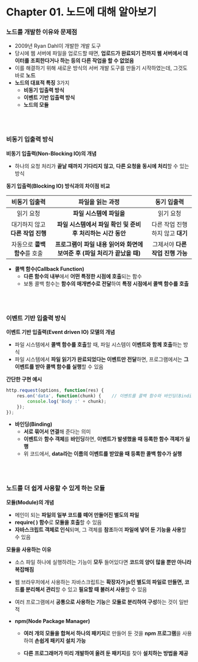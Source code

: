 # Chapter 01. 노드에 대해 알아보기

### **노드를 개발한 이유와 문제점**

- 2009년 Ryan Dahl이 개발한 개발 도구
- 당시에 웹 서버에 파일을 업로드할 때면, **업로드가 완료되기 전까지 웹 서버에서 데이터를 조회한다거나 하는 등의 다른 작업을 할 수 없었음**
- 이를 해결하기 위해 새로운 방식의 서버 개발 도구를 만들기 시작하였는데, 그것도 바로 **노드**
- **노드의 대표적 특징** 3가지
  - **비동기 입출력 방식**
  - **이벤트 기반 입출력 방식**
  - **노드의 모듈**

<br></br>

### 비동기 입출력 방식

**비동기 입출력(Non-Blocking IO)의 개념**

- 하나의 요청 처리가 **끝날 때까지 기다리지 않고**, **다른 요청을 동시에 처리**할 수 있는 방식

**동기 입출력(Blocking IO) 방식과의 차이점 비교**

|          비동기 입출력           |                       파일을 읽는 과정                       |           동기 입출력            |
| :------------------------------: | :----------------------------------------------------------: | :------------------------------: |
|            읽기 요청             |                   **파일 시스템에 파일을**                   |            읽기 요청             |
| 대기하지 않고 **다른 작업 진행** | **파일 시스템에서 파일 확인 및 준비 후 처리하는 시간 동안**  | 다른 작업 진행하지 않고 **대기** |
|  자동으로 **콜백 함수**를 호출   | **프로그램이 파일 내용 읽어와 화면에 보여준 후 (파일 처리가 끝났을 때)** | 그제서야 **다른 작업 진행 가능** |

- **콜백 함수(Callback Function)** 
  - **다른 함수의 내부**에서 **어떤 특정한 시점에 호출**되는 함수
  - 보통 콜백 함수는 **함수의 매개변수로 전달**하여 **특정 시점에서 콜백 함수를 호출**

<br></br>

### 이벤트 기반 입출력 방식

**이벤트 기반 입출력(Event driven IO) 모델의 개념**

- 파일 시스템에서 **콜백 함수를 호출**할 때, 파일 시스템이 **이벤트와 함께 호출**하는 방식
- 파일 시스템에서 **파일 읽기가 완료되었다는 이벤트만 전달**하면, 프로그램에서는 **그 이벤트를 받아 콜백 함수를 실행**할 수 있음

**간단한 구현 예시**

```js
http.request(options, function(res) {
    res.on('data', function(chunk) {	// 이벤트를 콜백 함수와 바인딩(Binding)
        console.log('Body :' + chunk);
    });
});
```

- **바인딩(Binding)**
  - **서로 묶어서 연결**해 준다는 의미
  - **이벤트**와 **함수 객체**를 **바인딩**하면, **이벤트가 발생했을 때 등록한 함수 객체가 실행**
  - 위 코드에서, **data라는 이름의 이벤트를 받았을 때 등록한 콜백 함수가 실행**

<br></br>

### 노드를 더 쉽게 사용할 수 있게 하는 모듈

**모듈(Module)의 개념**

- 메인이 되는 **파일의 일부 코드를 떼어 만들어진 별도의 파일**
- **require( ) 함수**로 **모듈을 호출**할 수 있음
- **자바스크립트 객체로 인식**되며, 그 객체를 **참조**하여 **파일에 넣어 둔 기능을 사용**할 수 있음

**모듈을 사용하는 이유**

- 소스 파일 하나에 실행하려는 기능이 **모두** 들어있다면 **코드의 양이 많을 뿐만 아니라 복잡해짐**

- 웹 브라우저에서 사용하는 자바스크립트는 **확장자가 js인 별도의 파일로 만들면, 코드를 분리해서 관리**할 수 있고 **필요할 때 불러서 사용**할 수 있음

- 여러 프로그램에서 **공통으로 사용하는 기능**은 **모듈로 분리하여 구성**하는 것이 일반적

- **npm(Node Package Manager)**

  - **여러 개의 모듈을 합쳐서 하나의 패키지**로 만들어 둔 것을 **npm 프로그램**을 사용하여 **손쉽게 패키지 설치 가능**

  - **다른 프로그래머가 미리 개발하여 올려 둔 패키지**를 찾아 **설치하는 방법을 제공**